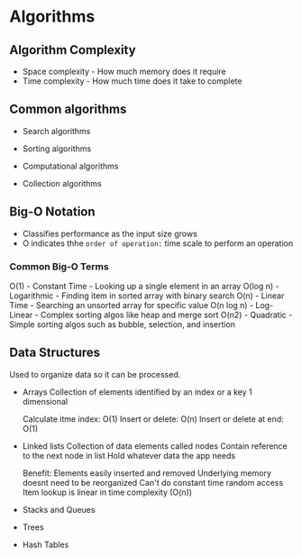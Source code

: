 # Algorithms

## Algorithm Complexity

- Space complexity - How much memory does it require
- Time complexity - How much time does it take to complete

## Common algorithms

- Search algorithms

- Sorting algorithms

- Computational algorithms

- Collection algorithms

## Big-O Notation

- Classifies performance as the input size grows
- O indicates thhe `order of operation:` time scale to perform an operation

### Common Big-O Terms

O(1) - Constant Time - Looking up a single element in an array
O(log n) - Logarithmic - Finding item in sorted array with binary search
O(n) - Linear Time - Searching an unsorted array for specific value
O(n log n) - Log-Linear - Complex sorting algos like heap and merge sort
O(n2) - Quadratic - Simple sorting algos such as bubble, selection, and insertion

## Data Structures

Used to organize data so it can be processed.

- Arrays
  Collection of elements identified by an index or a key
  1 dimensional

  Calculate itme index: O(1)
  Insert or delete: O(n)
  Insert or delete at end: O(1)

- Linked lists
  Collection of data elements called nodes
  Contain reference to the next node in list
  Hold whatever data the app needs

  Benefit:
  Elements easily inserted and removed
  Underlying memory doesnt need to be reorganized
  Can't do constant time random access
  Item lookup is linear in time complexity (O(n))

- Stacks and Queues
- Trees
- Hash Tables
